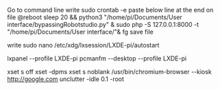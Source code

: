 Go to command line
write sudo crontab -e
paste below line at the end on file
@reboot sleep 20 && python3 "/home/pi/Documents/User interface/bypassingRobotstudio.py" & sudo php -S 127.0.0.1:8000 -t  "/home/pi/Documents/User interface/"& fg
save file

write sudo nano /etc/xdg/lxsession/LXDE-pi/autostart

lxpanel --profile LXDE-pi
pcmanfm --desktop --profile LXDE-pi

xset s off
xset -dpms
xset s noblank
/usr/bin/chromium-browser --kiosk http://google.com
unclutter -idle 0.1 -root
